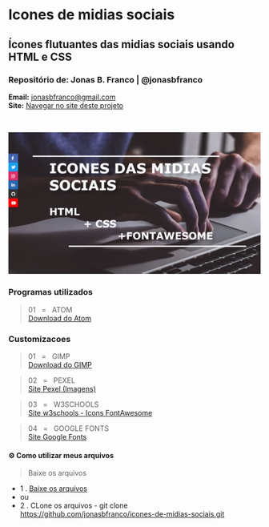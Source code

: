 <p align='left'><h1><b>Icones de midias sociais<br></h1></b></p>
<p align='left'><h2>Ícones flutuantes das midias sociais usando HTML e CSS</h2></b></p>
<p align='left'><h3><b>Repositório de:</b> Jonas B. Franco | @jonasbfranco<br></h3></b></p>
<b>Email:</b> <a href='mailto:jonasbfranco@gmail.com'>jonasbfranco@gmail.com</a><br>
<b>Site:</b> <a href='https://projeto1.netlify.com/'>Navegar no site deste projeto</a></p>
<br>

![Print of Site](https://github.com/jonasbfranco/icones-de-midias-sociais/blob/master/1.png?raw=true)

### Programas utilizados
> 01&nbsp;&nbsp;&nbsp;=&nbsp;&nbsp;&nbsp;ATOM<br>
[Download do Atom](https://atom.io/) 

### Customizacoes
> 01&nbsp;&nbsp;&nbsp;=&nbsp;&nbsp;&nbsp;GIMP<br>
[Download do GIMP](https://www.gimp.org/)

> 02&nbsp;&nbsp;&nbsp;=&nbsp;&nbsp;&nbsp;PEXEL<br>
[Site Pexel (Imagens)](https://www.pexels.com/)

> 03&nbsp;&nbsp;&nbsp;=&nbsp;&nbsp;&nbsp;W3SCHOOLS<br>
[Site w3schools - Icons FontAwesome](https://www.w3schools.com/icons/fontawesome5_intro.asp)

> 04&nbsp;&nbsp;&nbsp;=&nbsp;&nbsp;&nbsp;GOOGLE FONTS<br>
[Site Google Fonts](https://fonts.google.com/?query=sans&selection.family=Open+Sans:700)


#### ⚙ Como utilizar meus arquivos 
> Baixe os arquivos 
* 1 . [Baixe os arquivos ](https://github.com/jonasbfranco/icones-de-midias-sociais/archive/master.zip)<br>
* ou
* 2 . CLone os arquivos - git clone https://github.com/jonasbfranco/icones-de-midias-sociais.git   




